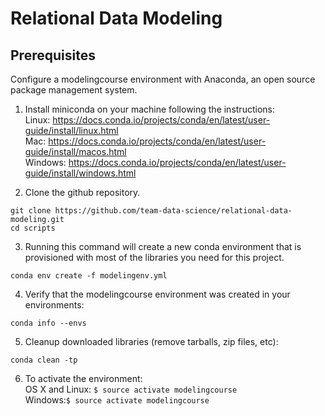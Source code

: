 # Relational Data Modeling
## Prerequisites
Configure a modelingcourse environment with Anaconda, an open source package management system.

1. Install miniconda on your machine following the instructions:
<br/>Linux: https://docs.conda.io/projects/conda/en/latest/user-guide/install/linux.html
<br/>Mac: https://docs.conda.io/projects/conda/en/latest/user-guide/install/macos.html
<br/>Windows: https://docs.conda.io/projects/conda/en/latest/user-guide/install/windows.html

2. Clone the github repository.
```
git clone https://github.com/team-data-science/relational-data-modeling.git
cd scripts
```

3. Running this command will create a new conda environment that is provisioned with most of the libraries you need for this project.

```
conda env create -f modelingenv.yml
```

4. Verify that the modelingcourse environment was created in your environments:

```
conda info --envs
```

5. Cleanup downloaded libraries (remove tarballs, zip files, etc):

```
conda clean -tp
```

6. To activate the environment:
<br/>OS X and Linux: ```$ source activate modelingcourse```
<br/>Windows:```$ source activate modelingcourse```
